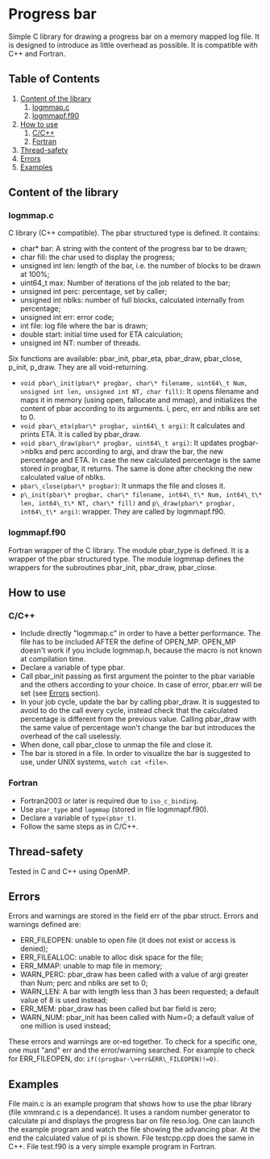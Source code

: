 # Progress bar
Simple C library for drawing a progress bar on a memory mapped log file. It is designed to introduce as little overhead as possible. It is compatible with C++ and Fortran.

## Table of Contents
1. [Content of the library](#content)
	1. [logmmap.c](#logmmap.c)
	2. [logmmapf.f90](#logmmapf.f90)
2. [How to use](#howto)
	1. [C/C++](#C)
	2. [Fortran](#F90)
3. [Thread-safety](#Thread)
4. [Errors](#Errors)
5. [Examples](#Examples)
	
## Content of the library <a name="content"></a>
### logmmap.c
C library (C++ compatible).
The pbar structured type is defined. It contains:

* char\* bar: A string with the content of the progress bar to be drawn;
* char fill: the char used to display the progress;
* unsigned int len: length of the bar, i.e. the number of blocks to be drawn at 100%;
* uint64\_t max: Number of iterations of the job related to the bar;
* unsigned int perc: percentage, set by caller;
* unsigned int nblks: number of full blocks, calculated internally from percentage;
* unsigned int err: error code;
* int file: log file where the bar is drawn;
* double start: initial time used for ETA calculation;
* unsigned int NT: number of threads.

Six functions are available: pbar\_init, pbar\_eta, pbar\_draw, pbar\_close, p\_init, p\_draw. They are all void-returning.

* `void pbar\_init(pbar\* progbar, char\* filename, uint64\_t Num, unsigned int len, unsigned int NT, char fill)`: It opens filename and maps it in memory (using open, fallocate and mmap), and initializes the content of pbar according to its arguments. i, perc, err and nblks are set to 0.
* `void pbar\_eta(pbar\* progbar, uint64\_t argi)`: It calculates and prints ETA. It is called by pbar\_draw.
* `void pbar\_draw(pbar\* progbar, uint64\_t argi)`: It updates progbar-\>nblks and perc according to argi, and draw the bar, the new percentage and ETA. In case the new calculated percentage is the same stored in progbar, it returns. The same is done after checking the new calculated value of nblks.
* `pbar\_close(pbar\* progbar)`: It unmaps the file and closes it.
* `p\_init(pbar\* progbar, char\* filename, int64\_t\* Num, int64\_t\* len, int64\_t\* NT, char\* fill)` and `p\_draw(pbar\* progbar, int64\_t\* argi)`: wrapper. They are called by logmmapf.f90.

### logmmapf.f90
Fortran wrapper of the C library.
The module pbar\_type is defined. It is a wrapper of the pbar structured type.
The module logmmap defines the wrappers for the subroutines pbar\_init, pbar\_draw, pbar\_close. 

## How to use <a name="howto"></a>
### C/C++ <a name="C"></a>
* Include directly "logmmap.c" in order to have a better performance. The file has to be included AFTER the define of OPEN\_MP. OPEN\_MP doesn't work if you include logmmap.h, because the macro is not known at compilation time.
* Declare a variable of type pbar.
* Call pbar\_init passing as first argument the pointer to the pbar variable and the others according to your choice. In case of error, pbar.err will be set (see [Errors](#Errors) section).
* In your job cycle, update the bar by calling pbar\_draw. It is suggested to avoid to do the call every cycle, instead check that the calculated percentage is different from the previous value. Calling pbar\_draw with the same value of percentage won't change the bar but introduces the overhead of the call uselessly.
* When done, call pbar\_close to unmap the file and close it.
* The bar is stored in a file. In order to visualize the bar is suggested to use, under UNIX systems, `watch cat <file>`.

### Fortran <a name="F2003"></a>
* Fortran2003 or later is required due to `iso_c_binding`.
* Use `pbar_type` and `logmmap` (stored in file logmmapf.f90).
* Declare a variable of `type(pbar_t)`.
* Follow the same steps as in C/C++.

## Thread-safety <a name="Thread"></a>
Tested in C and C++ using OpenMP.

## Errors <a name="Errors"></a>
Errors and warnings are stored in the field err of the pbar struct. Errors and warnings defined are:

* ERR\_FILEOPEN: unable to open file (it does not exist or access is denied);
* ERR\_FILEALLOC: unable to alloc disk space for the file;
* ERR\_MMAP: unable to map file in memory;
* WARN\_PERC: pbar\_draw has been called with a value of argi greater than Num; perc and nblks are set to 0;
* WARN\_LEN: A bar with length less than 3 has been requested; a default value of 8 is used instead;
* ERR\_MEM: pbar\_draw has been called but bar field is zero;
* WARN\_NUM: pbar\_init has been called with Num=0; a default value of one million is used instead;

These errors and warnings are or-ed together. To check for a specific one, one must "and" err and the error/warning searched. For example to check for ERR\_FILEOPEN, do: `if((progbar-\>err&ERR\_FILEOPEN)!=0)`.

## Examples <a name="Examples"></a>
File main.c is an example program that shows how to use the pbar library (file xmmrand.c is a dependance). It uses a random number generator to calculate pi and displays the progress bar on file reso.log. One can launch the example program and watch the file showing the advancing pbar. At the end the calculated value of pi is shown.
File testcpp.cpp does the same in C++.
File test.f90 is a very simple example program in Fortran.
